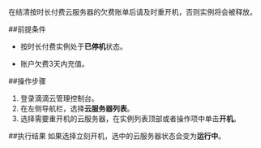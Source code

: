 在结清按时长付费云服务器的欠费账单后请及时重开机，否则实例将会被释放。

##前提条件

- 按时长付费实例处于**已停机**状态。

- 账户欠费3天内充值。

##操作步骤

1. 登录滴滴云管理控制台。
2. 在左侧导航栏，选择**云服务器列表**。
3. 选择需要重开机的云服务器，在实例列表顶部或者操作项中单击**开机**。

##执行结果
如果选择立刻开机，选中的云服务器状态会变为**运行中**。
